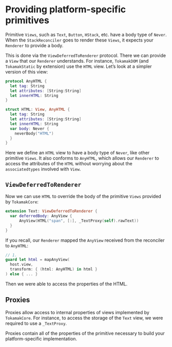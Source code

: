 # Providing platform-specific primitives
Primitive `Views`, such as `Text`, `Button`, `HStack`, etc. have a body type of `Never`.  When the `StackReconciler` goes to render these `Views`, it expects your `Renderer` to provide a body.

This is done via the `ViewDeferredToRenderer` protocol. There we can provide a `View` that our `Renderer` understands. For instance, `TokamakDOM` (and `TokamakStatic` by extension) use the `HTML` view. Let’s look at a simpler version of this view:

```swift
protocol AnyHTML {
  let tag: String
  let attributes: [String:String]
  let innerHTML: String
}

struct HTML: View, AnyHTML {
  let tag: String
  let attributes: [String:String]
  let innerHTML: String
  var body: Never {
    neverBody("HTML")
  }
}
```

Here we define an `HTML` view to have a body type of `Never`, like other primitive `Views`.  It also conforms to `AnyHTML`, which allows our `Renderer` to access the attributes of the `HTML` without worrying about the `associatedtypes` involved with `View`.

## `ViewDeferredToRenderer`

Now we can use `HTML` to override the body of the primitive `Views` provided by `TokamakCore`:

```swift
extension Text: ViewDeferredToRenderer {
  var deferredBody: AnyView {
	  AnyView(HTML("span", [:], _TextProxy(self).rawText))
  }
}
```

If you recall, our `Renderer` mapped the `AnyView` received from the reconciler to `AnyHTML`:

```swift
// 1.
guard let html = mapAnyView(
  host.view,
  transform: { (html: AnyHTML) in html }
) else { ... }
```

Then we were able to access the properties of the HTML.

## Proxies
Proxies allow access to internal properties of views implemented by `TokamakCore`. For instance, to access the storage of the `Text` view, we were required to use a `_TextProxy`.

Proxies contain all of the properties of the primitive necessary to build your platform-specific implementation.
